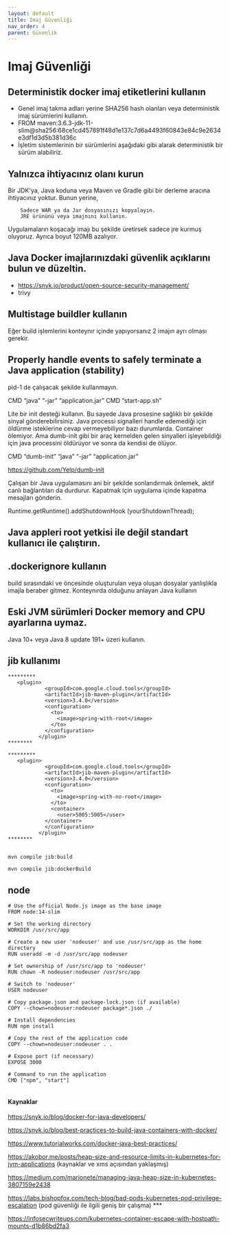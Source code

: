 ```yaml
---
layout: default
title: Imaj Güvenliği
nav_order: 4
parent: Güvenlik
---
```


# Imaj Güvenliği

## Deterministik docker  imaj etiketlerini kullanın

* Genel imaj takma adları yerine SHA256 hash olanları veya deterministik imaj  sürümlerini kullanın.
* FROM maven:3.6.3-jdk-11-slim@sha256:68ce1cd457891f48d1e137c7d6a4493f60843e84c9e2634e3df1d3d5b381d36c
* İşletim sistemlerinin bir sürümlerini aşağıdaki gibi alarak deterministik bir sürüm alabiliriz.

## Yalnızca ihtiyacınız olanı kurun

Bir JDK'ya, Java koduna veya Maven ve Gradle gibi bir derleme aracına ihtiyacınız yoktur. Bunun yerine,

        Sadece WAR ya da Jar dosyasınızı kopyalayın.
        JRE ürününü veya imajnını kullanın.

Uygulamaların koşacağı imajı bu şekilde üretirsek sadece jre kurmuş oluyoruz. Ayrıca boyut 120MB azalıyor.



## Java Docker imajlarınızdaki güvenlik açıklarını bulun ve düzeltin.

* https://snyk.io/product/open-source-security-management/
* trivy

## Multistage buildler kullanın

Eğer build işlemlerini konteynır içinde yapıyorsanız 2 imajın ayrı olması gerekir.

## Properly handle events to safely terminate a Java application (stability)

pid-1 de çalışacak şekilde kullanmayın.

CMD “java” “-jar” “application.jar”
CMD “start-app.sh”


Lite bir init desteği kullanın. Bu sayede Java prosesine sağlıklı bir şekilde sinyal gönderebilirsiniz. Java processi signalleri handle edemediği için öldürme isteklerine cevap vermeyebiliyor bazı durumlarda. Container ölemiyor. Ama dumb-init gibi bir araç kernelden gelen sinyalleri işleyebildiği için java processini öldürüyor ve sonra da kendisi de ölüyor.


CMD “dumb-init” “java” “-jar” “application.jar”

https://github.com/Yelp/dumb-init

Çalışan bir Java uygulamasını ani bir şekilde sonlandırmak önlemek, aktif canlı bağlantıları da durdurur.  Kapatmak için uygulama içinde kapatma mesajları gönderin. 

Runtime.getRuntime().addShutdownHook
(yourShutdownThread);

## Java appleri root yetkisi ile değil standart kullanıcı ile çalıştırın.


## .dockerignore kullanın

build sırasındaki ve öncesinde oluşturulan veya oluşan dosyalar yanlışlıkla imajla beraber gitmez.
Konteynırda olduğunu anlayan Java kullanın

##  Eski JVM sürümleri Docker memory and CPU ayarlarına uymaz.
Java 10+ veya Java 8 update 191+ üzeri kullanın.



## jib kullanımı

```
*********
   <plugin>     
            <groupId>com.google.cloud.tools</groupId>
            <artifactId>jib-maven-plugin</artifactId>
            <version>3.4.0</version>
            <configuration>
              <to>
                <image>spring-with-root</image>
              </to>
            </configuration>
          </plugin>
******** 

*********
   <plugin>     
            <groupId>com.google.cloud.tools</groupId>
            <artifactId>jib-maven-plugin</artifactId>
            <version>3.4.0</version>
            <configuration>
              <to>
                <image>spring-with-no-root</image>
              </to>
              <container>
                <user>5005:5005</user>
            </container>
            </configuration>
          </plugin>
******** 


mvn compile jib:build

mvn compile jib:dockerBuild

```

## node

```
# Use the official Node.js image as the base image
FROM node:14-slim

# Set the working directory
WORKDIR /usr/src/app

# Create a new user 'nodeuser' and use /usr/src/app as the home directory
RUN useradd -m -d /usr/src/app nodeuser

# Set ownership of /usr/src/app to 'nodeuser'
RUN chown -R nodeuser:nodeuser /usr/src/app

# Switch to 'nodeuser'
USER nodeuser

# Copy package.json and package-lock.json (if available)
COPY --chown=nodeuser:nodeuser package*.json ./

# Install dependencies
RUN npm install

# Copy the rest of the application code
COPY --chown=nodeuser:nodeuser . .

# Expose port (if necessary)
EXPOSE 3000

# Command to run the application
CMD ["npm", "start"]


```

#### Kaynaklar


https://snyk.io/blog/docker-for-java-developers/

https://snyk.io/blog/best-practices-to-build-java-containers-with-docker/

https://www.tutorialworks.com/docker-java-best-practices/

https://akobor.me/posts/heap-size-and-resource-limits-in-kubernetes-for-jvm-applications (kaynaklar ve xms açısından yaklaşmış)

https://medium.com/marionete/managing-java-heap-size-in-kubernetes-3807159e2438

https://labs.bishopfox.com/tech-blog/bad-pods-kubernetes-pod-privilege-escalation (pod güvenliği ile ilgili geniş bir çalışma) ***

https://infosecwriteups.com/kubernetes-container-escape-with-hostpath-mounts-d1b86bd2fa3
